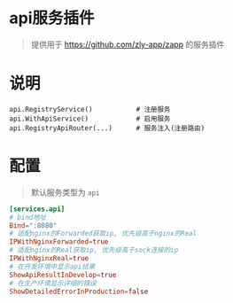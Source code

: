
# api服务插件

> 提供用于 https://github.com/zly-app/zapp 的服务插件

# 说明

```text
api.RegistryService()           # 注册服务
api.WithApiService()            # 启用服务
api.RegistryApiRouter(...)      # 服务注入(注册路由)
```

# 配置

> 默认服务类型为 `api`

```toml
[services.api]
# bind地址
Bind=":8080"
# 适配nginx的Forwarded获取ip, 优先级高于nginx的Real
IPWithNginxForwarded=true
# 适配nginx的Real获取ip, 优先级高于sock连接的ip
IPWithNginxReal=true
# 在开发环境中显示api结果
ShowApiResultInDevelop=true
# 在生产环境显示详细的错误
ShowDetailedErrorInProduction=false
```
